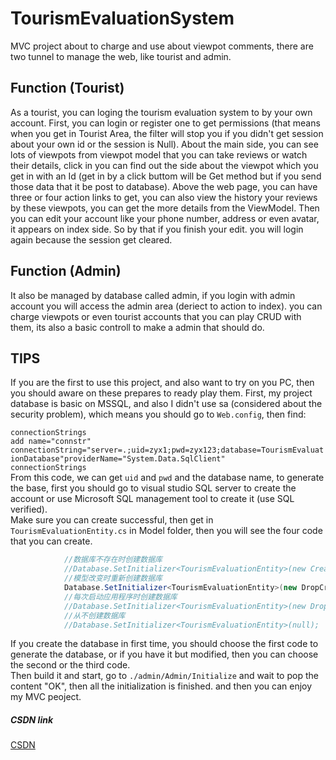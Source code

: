 # TourismEvaluationSystem
MVC project about to charge and use about viewpot comments, there are two tunnel to manage the web, like tourist and admin.
## Function (Tourist)
As a tourist, you can loging the tourism evaluation system to by your own account.
First, you can login or register one to get permissions (that means when you get in Tourist Area, the filter will stop you if you didn't get session about your own id or the session is Null). 
About the main side, you can see lots of viewpots from viewpot model that you can take reviews or watch their details, click in you can find out the side about the viewpot which you get in with an Id (get in by a click buttom will be Get method but if you send those data that it be post to database).
Above the web page, you can have three or four action links to get, you can also view the history your reviews by these viewpots, you can get the more details from the ViewModel. 
Then you can edit your account like your phone number, address or even avatar, it appears on index side. So by that if you finish your edit. you will login again because the session get cleared.
## Function (Admin)
It also be managed by database called admin, if you login with admin account you will access the admin area (deriect to action to index).
you can charge viewpots or even tourist accounts that you can play CRUD with them, its also a basic controll to make a admin that should do.
## TIPS
If you are the first to use this project, and also want to try on you PC, then you should aware on these prepares to ready play them.
First, my project database is basic on MSSQL, and also I didn't use sa (considered about the security problem), which means you should go to `Web.config`, then find:

`connectionStrings`  
		`add name="connstr" connectionString="server=.;uid=zyx1;pwd=zyx123;database=TourismEvaluationDatabase"providerName="System.Data.SqlClient"`  
`connectionStrings`  
From this code, we can get `uid` and `pwd` and the database name, to generate the base, first you should go to visual studio SQL server to create the account or use Microsoft SQL management tool to create it (use SQL verified).  
Make sure you can create successful, then get in `TourismEvaluationEntity.cs` in Model folder, then you will see the four code that you can create.
```cs
            //数据库不存在时创建数据库
            //Database.SetInitializer<TourismEvaluationEntity>(new CreateDatabaseIfNotExists<TourismEvaluationEntity>());
            //模型改变时重新创建数据库
            Database.SetInitializer<TourismEvaluationEntity>(new DropCreateDatabaseIfModelChanges<TourismEvaluationEntity>());
            //每次启动应用程序时创建数据库
            //Database.SetInitializer<TourismEvaluationEntity>(new DropCreateDatabaseAlways<TourismEvaluationEntity>());
            //从不创建数据库
            //Database.SetInitializer<TourismEvaluationEntity>(null);
 ```
If you create the database in first time, you should choose the first code to generate the database, or if you have it but modified, then you can choose the second or the third code.  
Then build it and start, go to `./admin/Admin/Initialize` and wait to pop the content "OK", then all the initialization is finished. and then you can enjoy my MVC peoject.

##### CSDN link
[CSDN](https://blog.csdn.net/weixin_42103865?spm=1010.2135.3001.5343)
